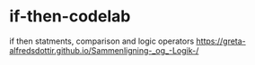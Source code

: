 # if-then-codelab
if then statments, comparison and logic operators
https://greta-alfredsdottir.github.io/Sammenligning-_og_-Logik-/
